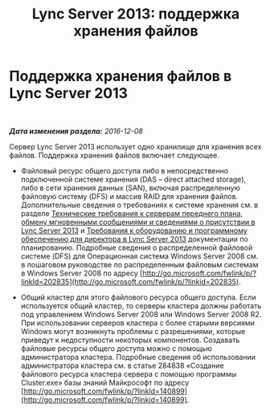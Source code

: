 ﻿---
title: 'Lync Server 2013: поддержка хранения файлов'
TOCTitle: Поддержка хранения файлов
ms:assetid: ed66430d-3c19-4267-938c-956a51005073
ms:mtpsurl: https://technet.microsoft.com/ru-ru/library/Gg399073(v=OCS.15)
ms:contentKeyID: 49311576
ms.date: 12/10/2016
mtps_version: v=OCS.15
ms.translationtype: HT
---

# Поддержка хранения файлов в Lync Server 2013

 

_**Дата изменения раздела:** 2016-12-08_

Сервер Lync Server 2013 использует одно хранилище для хранения всех файлов. Поддержка хранения файлов включает следующее.

  - Файловый ресурс общего доступа либо в непосредственно подключенной системе хранения (DAS – direct attached storage), либо в сети хранения данных (SAN), включая распределенную файловую систему (DFS) и массив RAID для хранения файлов. Дополнительные сведения о требованиях к системе хранения см. в разделе [Технические требования к серверам переднего плана, обмену мгновенными сообщениями и сведениями о присутствии в Lync Server 2013](lync-server-2013-technical-requirements-for-front-end-servers-instant-messaging-and-presence.md) и [Требования к оборудованию и программному обеспечению для директора в Lync Server 2013](lync-server-2013-hardware-and-software-requirements-for-the-director.md) документации по планированию. Подробные сведения о распределенной файловой системе (DFS) для Операционная система Windows Server 2008 см. в пошаговом руководстве по распределенным файловым системам в Windows Server 2008 по адресу [http://go.microsoft.com/fwlink/p/?linkId=202835](http://go.microsoft.com/fwlink/p/?linkid=202835).

  - Общий кластер для этого файлового ресурса общего доступа. Если используется общий кластер, то серверы кластера должны работать под управлением Windows Server 2008 или Windows Server 2008 R2. При использовании серверов кластера с более старыми версиями Windows могут возникнуть проблемы с разрешениями, которые приведут к недоступности некоторых компонентов. Создавать файловые ресурсы общего доступа можно с помощью администратора кластера. Подробные сведения об использовании администратора кластера см. в статье 284838 «Создание файлового ресурса кластера сервера с помощью программы Cluster.exe» базы знаний Майкрософт по адресу [http://go.microsoft.com/fwlink/p/?linkId=140899](http://go.microsoft.com/fwlink/p/?linkid=140899).

